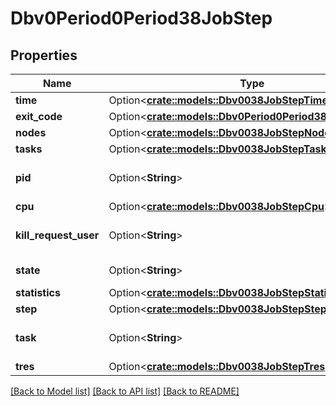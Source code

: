# Dbv0Period0Period38JobStep

## Properties

Name | Type | Description | Notes
------------ | ------------- | ------------- | -------------
**time** | Option<[**crate::models::Dbv0038JobStepTime**](dbv0_0_38_job_step_time.md)> |  | [optional]
**exit_code** | Option<[**crate::models::Dbv0Period0Period38JobExitCode**](dbv0.0.38_job_exit_code.md)> |  | [optional]
**nodes** | Option<[**crate::models::Dbv0038JobStepNodes**](dbv0_0_38_job_step_nodes.md)> |  | [optional]
**tasks** | Option<[**crate::models::Dbv0038JobStepTasks**](dbv0_0_38_job_step_tasks.md)> |  | [optional]
**pid** | Option<**String**> | First process PID | [optional]
**cpu** | Option<[**crate::models::Dbv0038JobStepCpu**](dbv0_0_38_job_step_CPU.md)> |  | [optional]
**kill_request_user** | Option<**String**> | User who requested job killed | [optional]
**state** | Option<**String**> | State of job step | [optional]
**statistics** | Option<[**crate::models::Dbv0038JobStepStatistics**](dbv0_0_38_job_step_statistics.md)> |  | [optional]
**step** | Option<[**crate::models::Dbv0038JobStepStep**](dbv0_0_38_job_step_step.md)> |  | [optional]
**task** | Option<**String**> | Task distribution properties | [optional]
**tres** | Option<[**crate::models::Dbv0038JobStepTres**](dbv0_0_38_job_step_tres.md)> |  | [optional]

[[Back to Model list]](../README.md#documentation-for-models) [[Back to API list]](../README.md#documentation-for-api-endpoints) [[Back to README]](../README.md)


